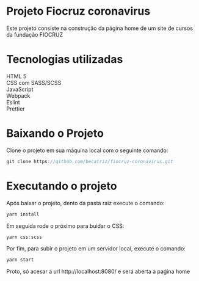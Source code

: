 # Projeto Fiocruz coronavirus

Este projeto consiste na construção da página home de um site de cursos da fundação FIOCRUZ


# Tecnologias utilizadas
HTML 5<br/>
CSS com SASS/SCSS<br/>
JavaScript<br/>
Webpack<br/>
Eslint<br/>
Prettier

# Baixando o Projeto

Clone o projeto em sua máquina local com o seguinte comando:

```js
git clone https://github.com/becatriz/fiocruz-coronavirus.git
```

# Executando o projeto

Após baixar o projeto, dento da pasta raiz execute o comando:

```js
yarn install
```

Em seguida rode o próximo para buidar o CSS:

```js
yarn css:scss
```

Por fim, para subir o projeto em um servidor local, execute o comando:

```js
yarn start
```

Proto, só acesar a url http://localhost:8080/ e será aberta a paǵina home
